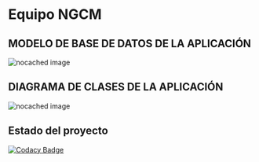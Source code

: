 # Equipo NGCM

## MODELO DE BASE DE DATOS DE LA APLICACIÓN
![nocached image](http://www.plantuml.com/plantuml/proxy?cache=no&src=https://raw.github.com/proyectocvds2019/NGCM/master/modeloBaseDatos.txt)

## DIAGRAMA DE CLASES DE LA APLICACIÓN
![nocached image](https://raw.github.com/proyectocvds2019/NGCM/master/DiagramaClases.png)

## Estado del proyecto
[![Codacy Badge](https://api.codacy.com/project/badge/Grade/2c430545fff64cf8a324cf969958f1c7)](https://www.codacy.com/app/AndresFelipeGualdron/NGCM?utm_source=github.com&amp;utm_medium=referral&amp;utm_content=proyectocvds2019/NGCM&amp;utm_campaign=Badge_Grade)

